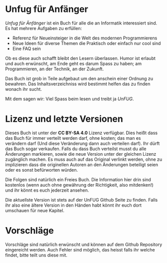 # Unfug für Anfänger

*Unfug für Änfänger* ist ein Buch für alle die an Informatik interessiert sind.
Es hat mehrere Aufgaben zu erfüllen:

- Referenz für Neueinsteiger in die Welt des modernen Programmierens
- Neue Ideen für diverse Themen die Praktisch oder einfach nur cool sind
- Eine FAQ sein

Ob es diese auch schafft bleibt den Lesern überlassen. Humor ist erlaubt und
auch erwünscht, am Ende geht es darum Spass zu haben; am Programmieren, an der
Technik, an der Zukunft.

Das Buch ist grob in Teile aufgebaut um den anschein einer Ordnung zu bewahren.
Das Inhaltsverzeichniss wird bestimmt helfen das zu finden wonach ihr sucht.

Mit dem sagen wir: Viel Spass beim lesen und treibt ja _UnFUG_.

# Lizenz und letzte Versionen

Dieses Buch ist unter der **CC BY-SA 4.0** Lizenz verfügbar. Dies heißt dass das
Buch für immer verteilt werden darf, ohne kosten; das man es verändern darf (Und
diese Veränderung dann auch verteilen darf). Ihr dürft das Buch sogar verkaufen.
Falls du dass Buch verteilst musst du alle Änderungen markieren, sowie die neue
Version unter der gleichen Lizenz zugänglich machen. Es muss auch auf das
Original verlinkt werden, ohne zu implizieren dass die originellen Autoren an
den Änderungen beteiligt seien oder es sonst befürworten würden.

Die Folgen sind natürlich ein Freies Buch. Die Information hier drin sind
kostenlos (wenn auch ohne gewährung der Richtigkeit, also mitdenken!) und ihr
könnt es euch jederzeit ansehen.

Die aktuellste Version ist stets auf der UnFUG Github Seite zu finden. Falls ihr
also eine ältere Version in den Händen habt könnt ihr euch dort umschauen für
neue Kapitel.

# Vorschläge

Vorschläge sind natürlich erwünscht und können auf dem Github Repository
eingereicht werden. Auch Fehler sind möglich, das heisst falls ihr welche
findet, bitte teilt uns diese mit.

